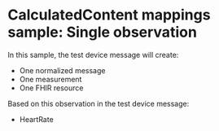 # CalculatedContent mappings sample: Single observation

In this sample, the test device message will create:

- One normalized message
- One measurement
- One FHIR resource

Based on this observation in the test device message:

- HeartRate

